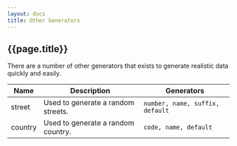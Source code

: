 ```yaml
---
layout: docs
title: Other Generators
---
```


## {{page.title}}
There are a number of other generators that exists to generate realistic data quickly and easily.

| Name    | Description                        | Generators                      |
| ------- | ---------------------------------- | ------------------------------- |
| street  | Used to generate a random streets. | `number, name, suffix, default` |
| country | Used to generate a random country. | `code, name, default`           |
